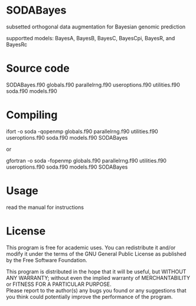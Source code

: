 # SODABayes
subsetted orthogonal data augmentation for Bayesian genomic prediction

supportted models: BayesA, BayesB, BayesC, BayesCpi, BayesR, and BayesRc
# Source code
SODABayes.f90
globals.f90
parallelrng.f90
useroptions.f90
utilities.f90
soda.f90
models.f90
# Compiling
ifort -o soda -qopenmp globals.f90 parallelrng.f90 utilities.f90 useroptions.f90 soda.f90 models.f90 SODABayes

or

gfortran -o soda -fopenmp globals.f90 parallelrng.f90 utilities.f90 useroptions.f90 soda.f90 models.f90 SODABayes
# Usage
read the manual for instructions

# License
This program is free for academic uses. You can redistribute it and/or modify it under the terms 
of the GNU General Public License as published by the Free Software Foundation.

This program is distributed in the hope that it will be useful, but WITHOUT ANY WARRANTY; 
without even the implied warranty of MERCHANTABILITY or FITNESS FOR A PARTICULAR PURPOSE.  
Please report to the author(s) any bugs you found or any suggestions that you think could 
potentially improve the performance of the program.
